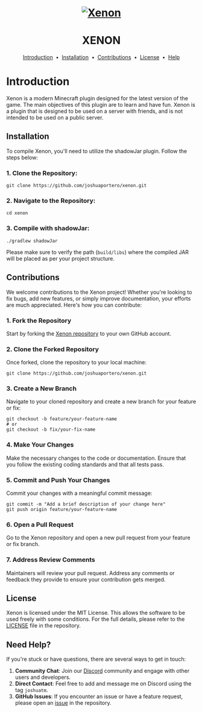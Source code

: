 <h1 align="center">
  <a href="https://github.com/joshuaportero/xenon">
    <img src="https://cdn.discordapp.com/attachments/804050487975477329/1167110796464099420/xenon_ai_banner.png?ex=654cefa1&is=653a7aa1&hm=106e95c15085a5873265a0113541c9937dcd3b4b430de3a18f904d177fd48a0e&" alt="Xenon">
  </a>
</h1>
<h1 align="center">XENON</h1>
<p align="center">
<a href="#introduction">Introduction</a> &nbsp;•&nbsp;
<a href="#installation">Installation</a> &nbsp;•&nbsp;
<a href="#contributions">Contributions</a> &nbsp;•&nbsp;
<a href="#license">License</a> &nbsp;•&nbsp;
<a href="#need-help">Help</a>
</p>

# Introduction

Xenon is a modern Minecraft plugin designed for the latest version of the game. The main objectives of this plugin are
to learn and have fun. Xenon is a plugin that is designed to be used on a server with friends, and is not intended to
be used on a public server.

## Installation

To compile Xenon, you'll need to utilize the shadowJar plugin. Follow the steps below:

### 1. **Clone the Repository**:

```shell
git clone https://github.com/joshuaportero/xenon.git
```

### 2. **Navigate to the Repository:**

```shell
cd xenon
```

### 3. **Compile with shadowJar:**

```shell
./gradlew shadowJar
```

Please make sure to verify the path (`build/libs`) where the compiled JAR will be placed as per your project structure.

## Contributions

We welcome contributions to the Xenon project! Whether you're looking to fix bugs, add new features, or simply improve
documentation, your efforts are much appreciated. Here's how you can contribute:

### 1. **Fork the Repository**

Start by forking the [Xenon repository](https://github.com/joshuaportero/xenon) to your own GitHub account.

### 2. **Clone the Forked Repository**

Once forked, clone the repository to your local machine:

```shell
git clone https://github.com/joshuaportero/xenon.git
```

### 3. **Create a New Branch**

Navigate to your cloned repository and create a new branch for your feature or fix:

```shell
git checkout -b feature/your-feature-name
# or
git checkout -b fix/your-fix-name
```

### 4. **Make Your Changes**

Make the necessary changes to the code or documentation. Ensure that you follow the existing coding standards and that
all tests pass.

### 5. **Commit and Push Your Changes**

Commit your changes with a meaningful commit message:

```shell
git commit -m "Add a brief description of your change here"
git push origin feature/your-feature-name
```

### 6. **Open a Pull Request**

Go to the Xenon repository and open a new pull request from your feature or fix branch.

### 7. **Address Review Comments**

Maintainers will review your pull request. Address any comments or feedback they provide to ensure your contribution
gets merged.

## License

Xenon is licensed under the MIT License. This allows the software to be used freely with some conditions. For the full
details, please refer to the [LICENSE](https://github.com/joshuaportero/xenon/blob/master/LICENSE.md) file in the
repository.

## Need Help?

If you're stuck or have questions, there are several ways to get in touch:

1. **Community Chat**: Join our [Discord](https://discord.gg/bSabtXFT79) community and engage with other users and
   developers.
2. **Direct Contact**: Feel free to add and message me on Discord using the tag `joshuatm`.
3. **GitHub Issues**: If you encounter an issue or have a feature request, please open
   an [issue](https://github.com/joshuaportero/xenon/issues) in the repository.